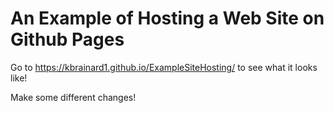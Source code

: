 # An Example of Hosting a Web Site on Github Pages

Go to https://kbrainard1.github.io/ExampleSiteHosting/ to see what it looks like!

Make some different changes!
